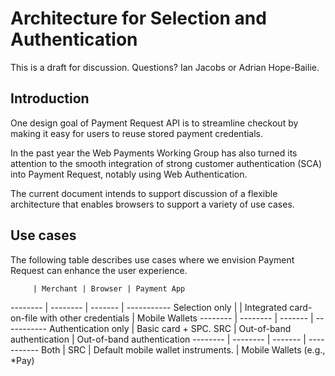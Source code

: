 # Architecture for Selection and Authentication

This is a draft for discussion. Questions? Ian Jacobs or Adrian Hope-Bailie.

## Introduction

One design goal of Payment Request API is to streamline checkout by making it easy for users to reuse stored payment credentials.

In the past year the Web Payments Working Group has also turned its attention to the smooth integration of strong customer authentication (SCA) into Payment Request, notably using Web Authentication.

The current document intends to support discussion of a flexible architecture that enables browsers to support a variety of use cases.

## Use cases

The following table describes use cases where we envision Payment Request can enhance the user experience.

         | Merchant | Browser | Payment App
-------- | -------- | ------- | -----------
Selection only |    |  Integrated card-on-file with other credentials | Mobile Wallets
-------- | -------- | ------- | -----------
Authentication only | Basic card + SPC. SRC   |  Out-of-band authentication  | Out-of-band authentication
-------- | -------- | ------- | -----------
Both | SRC    | Default mobile wallet instruments.  | Mobile Wallets (e.g., *Pay)